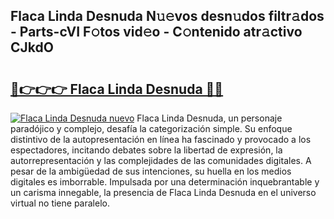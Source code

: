 ## Flaca Linda Desnuda N𝚞𝚎vos desn𝚞dos filtr𝚊dos - Parts-cVI F𝚘tos vid𝚎o - C𝚘ntenido atr𝚊ctivo CJkdO

# <h2><a href="http://mb6vfnd.tromn.icu/?c=Flaca+Linda+Desnuda">🔗👉👉👉 Flaca Linda Desnuda 🔗🔗</a></h2>

[![Flaca Linda Desnuda nuevo](https://i.imgur.com/pEAQMta.gif)](http://mb6vfnd.tromn.icu/?c=Flaca+Linda+Desnuda)
Flaca Linda Desnuda, un personaje paradójico y complejo, desafía la categorización simple. Su enfoque distintivo de la autopresentación en línea ha fascinado y provocado a los espectadores, incitando debates sobre la libertad de expresión, la autorrepresentación y las complejidades de las comunidades digitales. A pesar de la ambigüedad de sus intenciones, su huella en los medios digitales es imborrable. Impulsada por una determinación inquebrantable y un carisma innegable, la presencia de Flaca Linda Desnuda en el universo virtual no tiene paralelo.
